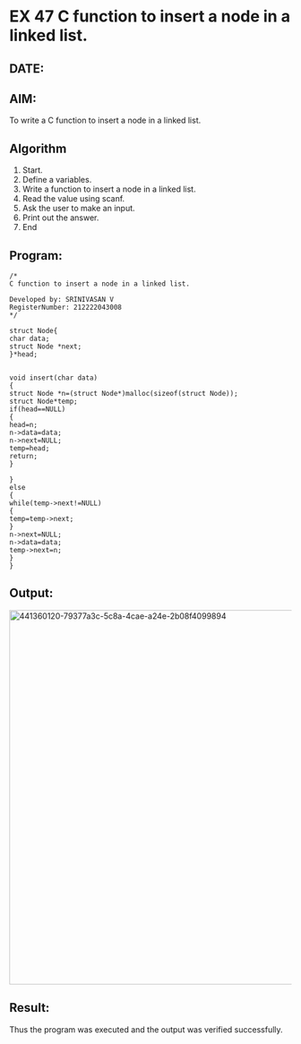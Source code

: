 # EX 47 C function to insert a node in a linked list.
## DATE:
## AIM:
To write a C function to insert a node in a linked list.

## Algorithm
1. Start.
2. Define a variables.
3. Write a function to insert a node in a linked list.
4. Read the value using scanf.
5. Ask the user to make an input.
6. Print out the answer.
7. End

## Program:
```
/*
C function to insert a node in a linked list.

Developed by: SRINIVASAN V
RegisterNumber: 212222043008
*/
```
```
struct Node{ 
char data; 
struct Node *next; 
}*head; 
 
 
void insert(char data) 
{ 
struct Node *n=(struct Node*)malloc(sizeof(struct Node)); 
struct Node*temp; 
if(head==NULL) 
{ 
head=n; 
n->data=data; 
n->next=NULL; 
temp=head; 
return; 
} 
 
}  
else 
{ 
while(temp->next!=NULL) 
{ 
temp=temp->next; 
} 
n->next=NULL; 
n->data=data; 
temp->next=n; 
} 
}
```


## Output:

<img width="530" height="669" alt="441360120-79377a3c-5c8a-4cae-a24e-2b08f4099894" src="https://github.com/user-attachments/assets/ac1b7095-76cb-4e47-b99b-5374c7e62db5" />


## Result:
Thus the program was executed and the output was verified successfully.
